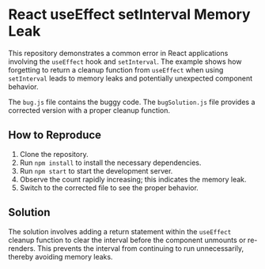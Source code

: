 # React useEffect setInterval Memory Leak

This repository demonstrates a common error in React applications involving the `useEffect` hook and `setInterval`.  The example shows how forgetting to return a cleanup function from `useEffect` when using `setInterval` leads to memory leaks and potentially unexpected component behavior.

The `bug.js` file contains the buggy code. The `bugSolution.js` file provides a corrected version with a proper cleanup function.

## How to Reproduce

1. Clone the repository.
2. Run `npm install` to install the necessary dependencies.
3. Run `npm start` to start the development server.
4. Observe the count rapidly increasing; this indicates the memory leak.
5. Switch to the corrected file to see the proper behavior.

## Solution

The solution involves adding a return statement within the `useEffect` cleanup function to clear the interval before the component unmounts or re-renders. This prevents the interval from continuing to run unnecessarily, thereby avoiding memory leaks.
